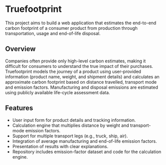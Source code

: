 # Truefootprint

This project aims to build a web application that estimates the end-to-end carbon footprint of a consumer product from production through transportation, usage and end-of-life disposal.

## Overview

Companies often provide only high-level carbon estimates, making it difficult for consumers to understand the true impact of their purchases. Truefootprint models the journey of a product using user-provided information (product name, weight, and shipment details) and calculates an approximate carbon footprint based on distance travelled, transport mode and emission factors. Manufacturing and disposal emissions are estimated using publicly available life-cycle assessment data.

## Features

- User input form for product details and tracking information.
- Calculation engine that multiplies distance by weight and transport-mode emission factors.
- Support for multiple transport legs (e.g., truck, ship, air).
- Integration of average manufacturing and end-of-life emission factors.
- Presentation of results with clear explanations.
- Repository includes emission-factor dataset and code for the calculation engine.
